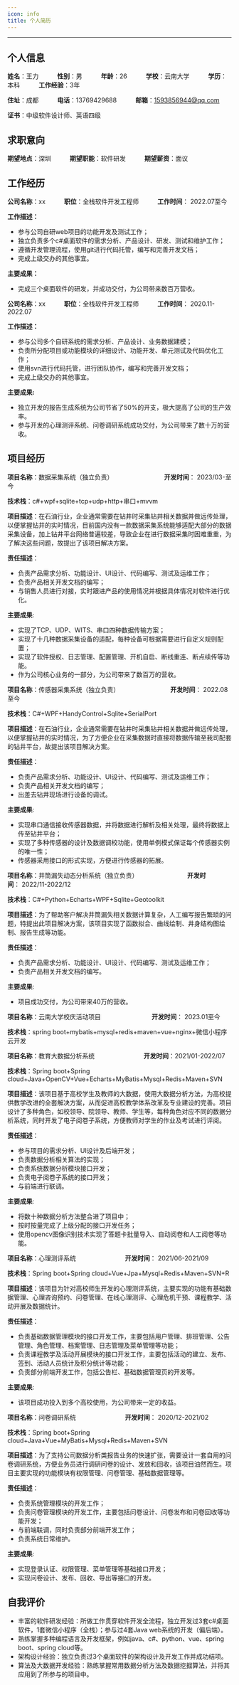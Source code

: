 ```yaml
---
icon: info
title: 个人简历
---
```

***

## **个人信息**

**姓名**：王力　　　**性别**：男　　　**年龄**：26　　　**学校**：云南大学　　　**学历**：本科　　　**工作经验**：3年

**住址**：成都　　　**电话**：13769429688　　　**邮箱**：[1593856944@qq.com](http://1593856943@qq.com)

**证书**：中级软件设计师、英语四级

## **求职意向**

**期望地点**：深圳　　　**期望职能**：软件研发　　　**期望薪资**：面议

## **工作经历**

**公司名称**：xx　　　**职位**：全栈软件开发工程师　　　**工作时间**： 2022.07至今

**工作描述：**

*   参与公司自研web项目的功能开发及测试工作；
*   独立负责多个c#桌面软件的需求分析、产品设计、研发、测试和维护工作；
*   遵循开发管理流程，使用git进行代码托管，编写和完善开发文档；
*   完成上级交办的其他事宜。

**主要成果：**

*   完成三个桌面软件的研发，并成功交付，为公司带来数百万营收。

**公司名称**：xx　　　**职位**：全栈软件开发工程师　　　**工作时间**： 2020.11-2022.07

**工作描述：**

*   参与公司多个自研系统的需求分析、产品设计、业务数据建模；
*   负责所分配项目或功能模块的详细设计、功能开发、单元测试及代码优化工作；
*   使用svn进行代码托管，进行团队协作，编写和完善开发文档；
*   完成上级交办的其他事宜。

**主要成果:**

*   独立开发的报告生成系统为公司节省了50%的开支，极大提高了公司的生产效率。
*   参与开发的心理测评系统、问卷调研系统成功交付，为公司带来了数十万的营收。

## **项目经历**

**项目名称**：数据采集系统（独立负责）                             **开发时间**： 2023/03-至今

**技术栈**：c#+wpf+sqlite+tcp+udp+http+串口+mvvm

**项目描述**：在石油行业，企业通常需要在钻井时采集钻井相关数据并做远传处理，以便掌握钻井的实时情况，目前国内没有一款数据采集系统能够适配大部分的数据采集设备，加上钻井平台网络普遍较差，导致企业在进行数据采集时困难重重，为了解决这些问题，故提出了该项目解决方案。

**责任描述**：

*   负责产品需求分析、功能设计、UI设计、代码编写、测试及运维工作；
*   负责产品相关开发文档的编写；
*   与销售人员进行对接，实时跟进产品的使用情况并根据具体情况对软件进行优化。

**主要成果**:

*   实现了TCP、UDP、WITS、串口四种数据传输方案；
*   实现了十几种数据采集设备的适配，每种设备可根据需要进行自定义规则配置；
*   实现了软件授权、日志管理、配置管理、开机自启、断线重连、断点续传等功能。
*   作为公司核心业务的一部分，为公司带来了数百万的营收。

**项目名称**：传感器采集系统（独立负责）                             **开发时间**： 2022.08至今

**技术栈**：C#+WPF+HandyControl+Sqlite+SerialPort

**项目描述**：在石油行业，企业通常需要在钻井时采集钻井相关数据并做远传处理，以便掌握钻井的实时情况，为了方便企业在采集数据时直接将数据传输至我司配套的钻井平台，故提出该项目解决方案。

**责任描述**：

*   负责产品需求分析、功能设计、UI设计、代码编写、测试及运维工作；
*   负责产品相关开发文档的编写；
*   出差去钻井现场进行设备的调试。

**主要成果**:

*   实现串口通信接收传感器数据，并将数据进行解析及相关处理，最终将数据上传至钻井平台；
*   实现了多种传感器的设计及数据调校功能，使用单例模式保证每个传感器实例的唯一性；&#x20;
*   传感器采用接口的形式实现，方便进行传感器的拓展。

**项目名称**：井筒漏失动态分析系统（独立负责）                            **开发时间**： 2022/11-2022/12

**技术栈**：C#+Python+Echarts+WPF+Sqlite+Geotoolkit

**项目描述**：为了帮助客户解决井筒漏失相关数据计算复杂，人工编写报告繁琐的问题，特提出此项目解决方案，该项目实现了函数拟合、曲线绘制、井身结构图绘制、报告生成等功能。

**责任描述**：

*   负责产品需求分析、功能设计、UI设计、代码编写、测试及运维工作；&#x20;
*   负责产品相关开发文档的编写。

**主要成果**:

*   项目成功交付，为公司带来40万的营收。

**项目名称**：云南大学校庆活动项目                             **开发时间**： 2023.01至今

**技术栈**：spring boot+mybatis+mysql+redis+maven+vue+nginx+微信小程序云开发

**项目名称**：教育大数据分析系统                            **开发时间**：2021/01-2022/07

**技术栈**：Spring boot+Spring cloud+Java+OpenCV+Vue+Echarts+MyBatis+Mysql+Redis+Maven+SVN

**项目描述**：该项目基于高校学生及教师的大数据，使用大数据分析方法，为高校提供教学改进的全套解决方案，从而促进高校教学体系改革及专业建设的完善。项目设计了多种角色，如校领导、院领导、教师、学生等，每种角色对应不同的数据分析系统，同时开发了电子阅卷子系统，方便教师对学生的作业及考试进行评阅。

**责任描述**：

*   参与项目的需求分析、UI设计及后端开发；&#x20;
*   负责数据分析相关算法的实现；&#x20;
*   负责系统数据分析模块接口开发；&#x20;
*   负责电子阅卷子系统的接口开发；&#x20;
*   与前端进行联调。

**主要成果**:

*   将数十种数据分析方法整合进了项目中；&#x20;
*   按时按量完成了上级分配的接口开发任务；&#x20;
*   使用opencv图像识别技术实现了答题卡批量导入、自动阅卷和人工阅卷等功能。

**项目名称**：心理测评系统                            **开发时间**： 2021/06-2021/09

**技术栈**：Spring boot+Spring cloud+Vue+Jpa+Mysql+Redis+Maven+SVN+R

**项目描述**：该项目为针对高校师生开发的心理测评系统，主要实现的功能有基础数据管理、心理咨询预约、问卷管理、在线心理测评、心理危机干预、课程教学、活动开展及数据统计。

**责任描述**：

*   负责基础数据管理模块的接口开发工作，主要包括用户管理、排班管理、公告管理、角色管理、档案管理、日志管理及菜单管理等功能；&#x20;
*   负责课程教学及活动开展模块的接口开发工作，主要包括活动的建立、发布、签到、活动人员统计及积分统计等功能；&#x20;
*   负责部分前端开发工作，包括公告栏、基础数据管理页的开发等。

**主要成果**:

*   该项目成功投入到多个高校使用，为公司带来一定的收益。

**项目名称**：问卷调研系统                            **开发时间**： 2020/12-2021/02

**技术栈**：Spring boot+Spring cloud+Java+Vue+MyBatis+Mysql+Redis+Maven+SVN

**项目描述**：为了支持公司数据分析类报告业务的快速扩张，需要设计一套自用的问卷调研系统，方便业务员进行调研问卷的设计、发放和回收，该项目油然而生。项目主要实现的功能模块有权限管理、问卷管理、基础数据管理等。

**责任描述**：

*   负责系统管理模块的开发工作；&#x20;
*   负责问卷管理模块的开发工作，主要包括问卷设计、问卷发布和问卷回收等功能开发；&#x20;
*   与前端联调，同时负责部分前端开发工作；&#x20;
*   负责系统日常维护。

**主要成果**:

*   实现登录认证、权限管理、菜单管理等基础接口开发；&#x20;
*   实现问卷设计、发布、回收、导出等接口的开发。

## **自我评价**

*   丰富的软件研发经验：所做工作贯穿软件开发全流程，独立开发过3套c#桌面软件，1套微信小程序（全栈）；参与过4套Java web系统的开发（偏后端）。
*   熟练掌握多种编程语言及开发框架，例如java、c#、python、vue、spring boot、spring cloud等。
*   架构设计经验：独立负责过3个桌面软件的架构设计及开发工作并成功结项。
*   算法及大数据开发经验：熟练掌握常用数据分析方法及数据挖掘算法，并将其应用到了所参与的项目中。



